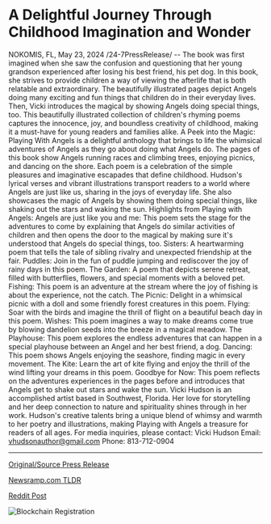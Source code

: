 # A Delightful Journey Through Childhood Imagination and Wonder

NOKOMIS, FL, May 23, 2024 /24-7PressRelease/ -- The book was first imagined when she saw the confusion and questioning that her young grandson experienced after losing his best friend, his pet dog.   In this book, she strives to provide children a way of viewing the afterlife that is both relatable and extraordinary. The beautifully illustrated pages depict Angels doing many exciting and fun things that children do in their everyday lives. Then, Vicki introduces the magical by showing Angels doing special things, too.   This beautifully illustrated collection of children's rhyming poems captures the innocence, joy, and boundless creativity of childhood, making it a must-have for young readers and families alike.  A Peek into the Magic: Playing With Angels is a delightful anthology that brings to life the whimsical adventures of Angels as they go about doing what Angels do. The pages of this book show Angels running races and climbing trees, enjoying picnics, and dancing on the shore. Each poem is a celebration of the simple pleasures and imaginative escapades that define childhood. Hudson's lyrical verses and vibrant illustrations transport readers to a world where Angels are just like us, sharing in the joys of everyday life. She also showcases the magic of Angels by showing them doing special things, like shaking out the stars and waking the sun.   Highlights from Playing with Angels: Angels are just like you and me: This poem sets the stage for the adventures to come by explaining that Angels do similar activities of children and then opens the door to the magical by making sure it's understood that Angels do special things, too.  Sisters: A heartwarming poem that tells the tale of sibling rivalry and unexpected friendship at the fair.  Puddles: Join in the fun of puddle jumping and rediscover the joy of rainy days in this poem.  The Garden: A poem that depicts serene retreat, filled with butterflies, flowers, and special moments with a beloved pet.  Fishing: This poem is an adventure at the stream where the joy of fishing is about the experience, not the catch.  The Picnic: Delight in a whimsical picnic with a doll and some friendly forest creatures in this poem.   Flying: Soar with the birds and imagine the thrill of flight on a beautiful beach day in this poem.  Wishes: This poem imagines a way to make dreams come true by blowing dandelion seeds into the breeze in a magical meadow.  The Playhouse: This poem explores the endless adventures that can happen in a special playhouse between an Angel and her best friend, a dog.   Dancing: This poem shows Angels enjoying the seashore, finding magic in every movement.  The Kite: Learn the art of kite flying and enjoy the thrill of the wind lifting your dreams in this poem.   Goodbye for Now: This poem reflects on the adventures experiences in the pages before and introduces that Angels get to shake out stars and wake the sun.  Vicki Hudson is an accomplished artist based in Southwest, Florida. Her love for storytelling and her deep connection to nature and spirituality shines through in her work. Hudson's creative talents bring a unique blend of whimsy and warmth to her poetry and illustrations, making Playing with Angels a treasure for readers of all ages.  For media inquiries, please contact: Vicki Hudson Email: vhudsonauthor@gmail.com Phone: 813-712-0904 

---

[Original/Source Press Release](https://www.24-7pressrelease.com/press-release/511131/a-delightful-journey-through-childhood-imagination-and-wonder)
                    

[Newsramp.com TLDR](None) 



[Reddit Post](https://www.reddit.com/r/BookNews/comments/1cymsyz/new_book_playing_with_angels_captures_the_magic/) 



![Blockchain Registration](https://cdn.newsramp.app/24-7PressRelease/qrcode/245/23/taroAicq.webp)